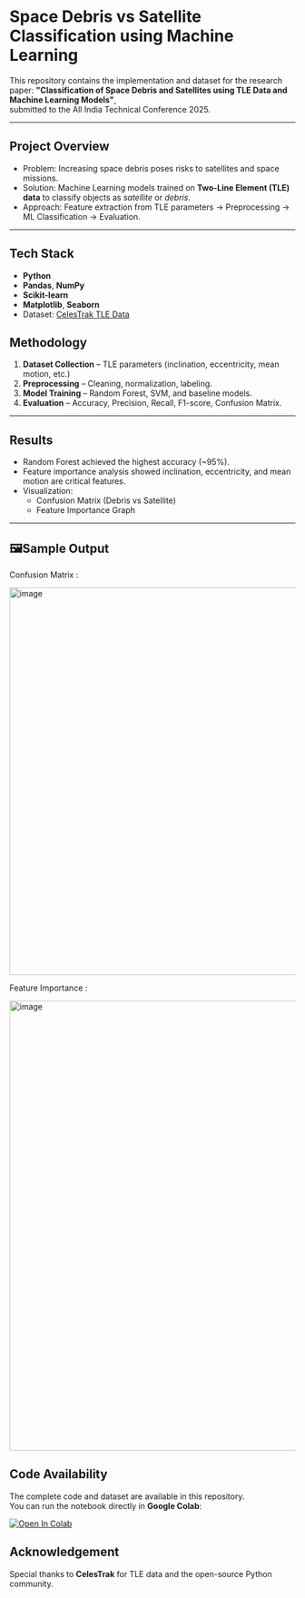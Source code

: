 # Space Debris vs Satellite Classification using Machine Learning

This repository contains the implementation and dataset for the research paper:
**"Classification of Space Debris and Satellites using TLE Data and Machine Learning Models"**,  
submitted to the All India Technical Conference 2025.

---

## Project Overview
- Problem: Increasing space debris poses risks to satellites and space missions.
- Solution: Machine Learning models trained on **Two-Line Element (TLE) data** to classify objects as *satellite* or *debris*.
- Approach: Feature extraction from TLE parameters → Preprocessing → ML Classification → Evaluation.

---

## Tech Stack
- **Python**
- **Pandas**, **NumPy**
- **Scikit-learn**
- **Matplotlib**, **Seaborn**
- Dataset: [CelesTrak TLE Data](https://www.celestrak.com/)


## Methodology
1. **Dataset Collection** – TLE parameters (inclination, eccentricity, mean motion, etc.)
2. **Preprocessing** – Cleaning, normalization, labeling.
3. **Model Training** – Random Forest, SVM, and baseline models.
4. **Evaluation** – Accuracy, Precision, Recall, F1-score, Confusion Matrix.

---

## Results
- Random Forest achieved the highest accuracy (~95%).
- Feature importance analysis showed inclination, eccentricity, and mean motion are critical features.
- Visualization:
  - Confusion Matrix (Debris vs Satellite)
  - Feature Importance Graph

---

## 🖼Sample Output

Confusion Matrix :

<img width="815" height="683" alt="image" src="https://github.com/user-attachments/assets/fe3d1450-2cc6-46ea-9bb4-3ad874ff3760" />


Feature Importance : 

<img width="834" height="793" alt="image" src="https://github.com/user-attachments/assets/5dcdf2a8-b1be-4f2e-bf92-a9c2fcb480c7" />


## Code Availability
The complete code and dataset are available in this repository.  
You can run the notebook directly in **Google Colab**:

[![Open In Colab](https://colab.research.google.com/assets/colab-badge.svg)](https://colab.research.google.com/drive/13iTZWhPVeJsDdRiJGYCONtQYVeDlCsr0?usp=sharing)


## Acknowledgement
Special thanks to **CelesTrak** for TLE data and the open-source Python community.
